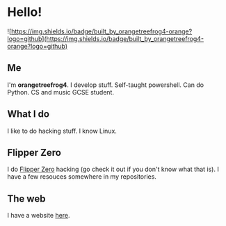 # Hello!
![https://img.shields.io/badge/built_by_orangetreefrog4-orange?logo=github](https://img.shields.io/badge/built_by_orangetreefrog4-orange?logo=github)

## Me
I'm **orangetreefrog4**.
I develop stuff.
Self-taught powershell.
Can do Python.
CS and music GCSE student.

## What I do
I like to do hacking stuff. I know Linux.

## Flipper Zero
I do [Flipper Zero](https://flipperzero.one) hacking (go check it out if you don't know what that is). I have a few resouces somewhere in my repositories.

## The web
I have a website [here](https://orangetreefrog4.github.io/).
